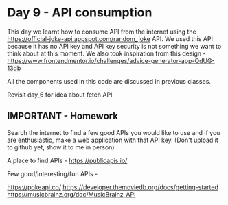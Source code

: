# Day 9 - API consumption

This day we learnt how to consume API from the internet using the https://official-joke-api.appspot.com/random_joke API. We used this API because it has no API key and API key security is not something we want to think about at this moment. We also took inspiration from this design - https://www.frontendmentor.io/challenges/advice-generator-app-QdUG-13db

All the components used in this code are discussed in previous classes. 

Revisit day_6 for idea about fetch API

## IMPORTANT - Homework

Search the internet to find a few good APIs you would like to use and if you are enthusiastic, make a web application with that API key. (Don't upload it to github yet, show it to me in person)

A place to find APIs - https://publicapis.io/

Few good/interesting/fun APIs -

https://pokeapi.co/
https://developer.themoviedb.org/docs/getting-started
https://musicbrainz.org/doc/MusicBrainz_API

